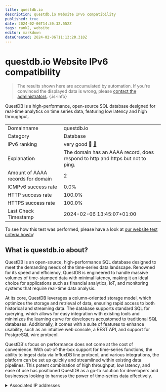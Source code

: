 ```yaml
---
title: questdb.io
description: questdb.io Website IPv6 compatibility
published: true
date: 2024-02-06T14:30:32.552Z
tags: rank2, website
editor: markdown
dateCreated: 2024-02-06T11:13:20.310Z
---
```


# questdb.io Website IPv6 compatibility

> The results shown here are accumulated by automation. If you're convinced the displayed data is wrong, please [contact the administrators](/howto/chat). 
{.is-info}

QuestDB is a high-performance, open-source SQL database designed for real-time analytics on time series data, featuring low latency and high throughput.


|   |   |
| - | - |
| Domainname | questdb.io
| Category | Database |
| IPv6 ranking | very good :2nd_place_medal: [🔗](/howto/ranking) |
| Explanation | The domain has an AAAA record, does respond to http and https but not to ping. |
| Amount of AAAA records for domain | 2 |
| ICMPv6 success rate | 0.0%|
| HTTP success rate | 100.0% |
| HTTPS success rate | 100.0% |
| Last Check Timestamp | 2024-02-06 13:45:07+01:00 |

To see how this test was performed, please have a look at [our website test criteria howto](/howto/testcriteria/website)!


## What is questdb.io about?
QuestDB is an open-source, high-performance SQL database designed to meet the demanding needs of the time-series data landscape. Renowned for its speed and efficiency, QuestDB is engineered to handle massive volumes of time-stamped data with minimal latency, making it an ideal choice for applications such as financial analytics, IoT, and monitoring systems that require real-time data analysis.

At its core, QuestDB leverages a column-oriented storage model, which optimizes the storage and retrieval of data, ensuring rapid access to both historical and streaming data. The database supports standard SQL for querying, which allows for easy integration with existing tools and minimizes the learning curve for developers accustomed to traditional SQL databases. Additionally, it comes with a suite of features to enhance usability, such as an intuitive web console, a REST API, and support for PostgreSQL wire protocol.

QuestDB's focus on performance does not come at the cost of convenience. With out-of-the-box support for time-series functions, the ability to ingest data via InfluxDB line protocol, and various integrations, the platform can be set up quickly and streamlined within existing data pipelines. This potent combination of high throughput, low latency, and ease of use has positioned QuestDB as a go-to solution for developers and businesses looking to harness the power of time-series data effectively.



<details>
<summary>Associated IP addresses</summary>

2a05:d014:58f:6200::64

2a05:d014:275:cb00::c8

</details>
